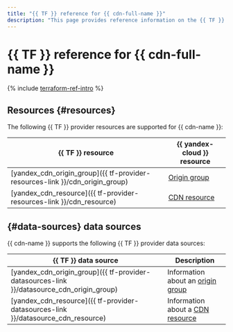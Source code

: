 ```yaml
---
title: "{{ TF }} reference for {{ cdn-full-name }}"
description: "This page provides reference information on the {{ TF }} provider resources and data sources supported for {{ cdn-name }}."
---
```


# {{ TF }} reference for {{ cdn-full-name }}

{% include [terraform-ref-intro](../_includes/terraform-ref-intro.md) %}

## Resources {#resources}

The following {{ TF }} provider resources are supported for {{ cdn-name }}:

| **{{ TF }} resource** | **{{ yandex-cloud }} resource** |
| --- | --- |
| [yandex_cdn_origin_group]({{ tf-provider-resources-link }}/cdn_origin_group) | [Origin group](./concepts/origins.md#groups) |
| [yandex_cdn_resource]({{ tf-provider-resources-link }}/cdn_resource) | [CDN resource](./concepts/resource.md) |

## {#data-sources} data sources

{{ cdn-name }} supports the following {{ TF }} provider data sources:

| **{{ TF }} data source** | **Description** |
| --- | --- |
| [yandex_cdn_origin_group]({{ tf-provider-datasources-link }}/datasource_cdn_origin_group) | Information about an [origin group](./concepts/origins.md#groups) |
| [yandex_cdn_resource]({{ tf-provider-datasources-link }}/datasource_cdn_resource) | Information about a [CDN resource](./concepts/resource.md) |